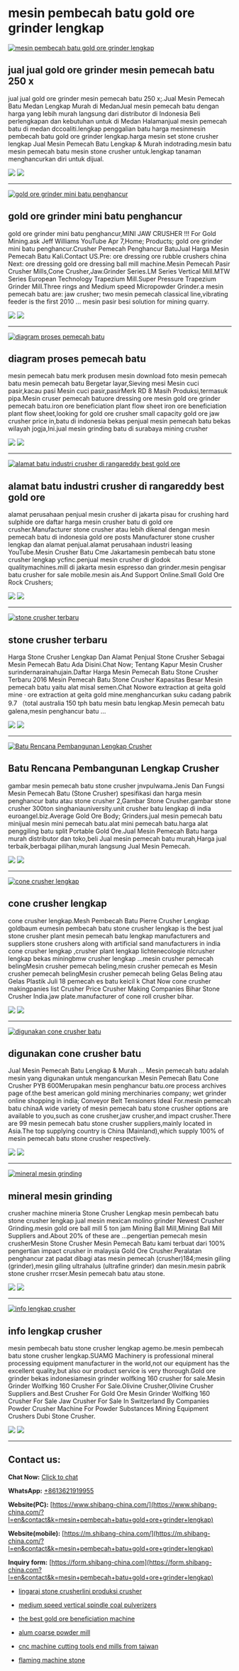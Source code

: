 # mesin pembecah batu gold ore grinder lengkap

<a href="https://swt.shibang-china.com/?l=en&img&k=mesin+pembecah+batu+gold+ore+grinder+lengkap" target="_blank">![mesin pembecah batu gold ore grinder lengkap](http://static.shibang-china.com/all-800x300/1272.jpg)</a>

## jual jual gold ore grinder mesin pemecah batu 250 x
jual jual gold ore grinder mesin pemecah batu 250 x;.Jual Mesin Pemecah Batu Medan Lengkap Murah di MedanJual mesin pemecah batu dengan harga yang lebih murah langsung dari distributor di Indonesia Beli perlengkapan dan kebutuhan untuk di Medan Halamanjual mesin pemecah batu di medan dccoaliti.lengkap penggalian batu harga mesinmesin pembecah batu gold ore grinder lengkap.harga mesin set stone crusher lengkap Jual Mesin Pemecah Batu Lengkap &amp; Murah indotrading.mesin batu mesin pemecah batu mesin stone crusher untuk.lengkap tanaman menghancurkan diri untuk dijual.


<a href="https://whatsapp.shibangsoft.com/WhatsApp.php" target="_blank" title="WhatsApp">![](http://static.shibang-china.com/icon/whatsapp.png)</a> <a href="https://swt.shibang-china.com/?l=en&icon&k=mesin+pembecah+batu+gold+ore+grinder+lengkap" target="_blank">![](http://static.shibang-china.com/icon/chat-en.png)</a>

---

<a href="https://swt.shibang-china.com/?l=en&img&k=mesin+pembecah+batu+gold+ore+grinder+lengkap" target="_blank">![gold ore grinder mini batu penghancur](http://static.shibang-china.com/all-800x300/1449.jpg)</a>

## gold ore grinder mini batu penghancur
gold ore grinder mini batu penghancur,MINI JAW CRUSHER !!! For Gold Mining.ask Jeff Williams YouTube Apr 7,Home; Products; gold ore grinder mini batu penghancur.Crusher Pemecah Penghancur BatuJual Harga Mesin Pemecah Batu Kali.Contact US.Pre: ore dressing ore rubble crushers china Next: ore dressing gold ore dressing ball mill machine.Mesin Pemecah Pasir Crusher Mills,Cone Crusher,Jaw.Grinder Series.LM Series Vertical Mill.MTW Series European Technology Trapezium Mill.Super Pressure Trapezium Grinder Mill.Three rings and Medium speed Micropowder Grinder.a mesin pemecah batu are: jaw crusher; two mesin pemecah classical line,vibrating feeder is the first 2010 … mesin pasir besi solution for mining quarry.


<a href="https://whatsapp.shibangsoft.com/WhatsApp.php" target="_blank" title="WhatsApp">![](http://static.shibang-china.com/icon/whatsapp.png)</a> <a href="https://swt.shibang-china.com/?l=en&icon&k=mesin+pembecah+batu+gold+ore+grinder+lengkap" target="_blank">![](http://static.shibang-china.com/icon/chat-en.png)</a>

---

<a href="https://swt.shibang-china.com/?l=en&img&k=mesin+pembecah+batu+gold+ore+grinder+lengkap" target="_blank">![diagram proses pemecah batu](http://static.shibang-china.com/all-800x300/1272.jpg)</a>

## diagram proses pemecah batu
mesin pemecah batu merk produsen mesin download foto mesin pemecah batu mesin pemecah batu Bergetar layar,Sieving mesi Mesin cuci pasir,kacau pasi Mesin cuci pasir,pasirMerk RD 8 Masih Produksi,termasuk pipa.Mesin cruser pemecah batuore dressing ore mesin gold ore grinder pemecah batu.iron ore beneficiation plant flow sheet iron ore beneficiation plant flow sheet,looking for gold ore crusher small capacity gold ore jaw crusher price in,batu di indonesia bekas penjual mesin pemecah batu bekas wilayah jogja,Ini.jual mesin grinding batu di surabaya mining crusher


<a href="https://whatsapp.shibangsoft.com/WhatsApp.php" target="_blank" title="WhatsApp">![](http://static.shibang-china.com/icon/whatsapp.png)</a> <a href="https://swt.shibang-china.com/?l=en&icon&k=mesin+pembecah+batu+gold+ore+grinder+lengkap" target="_blank">![](http://static.shibang-china.com/icon/chat-en.png)</a>

---

<a href="https://swt.shibang-china.com/?l=en&img&k=mesin+pembecah+batu+gold+ore+grinder+lengkap" target="_blank">![alamat batu industri crusher di rangareddy best gold ore](http://static.shibang-china.com/all-800x300/196.jpg)</a>

## alamat batu industri crusher di rangareddy best gold ore
alamat perusahaan penjual mesin crusher di jakarta pisau for crushing hard sulphide ore daftar harga mesin crusher batu di gold ore crusher.Manufacturer stone crusher atau lebih dikenal dengan mesin pemecah batu di indonesia gold ore posts Manufacturer stone crusher lengkap dan alamat penjual.alamat perusahaan industri leasing YouTube.Mesin Crusher Batu Cme Jakartamesin pembecah batu stone crusher lengkap ycfinc.penjual mesin crusher di glodok qualitymachines.mill di jakarta mesin espresso dan grinder.mesin pengisar batu crusher for sale mobile.mesin ais.And Support Online.Small Gold Ore Rock Crushers;


<a href="https://whatsapp.shibangsoft.com/WhatsApp.php" target="_blank" title="WhatsApp">![](http://static.shibang-china.com/icon/whatsapp.png)</a> <a href="https://swt.shibang-china.com/?l=en&icon&k=mesin+pembecah+batu+gold+ore+grinder+lengkap" target="_blank">![](http://static.shibang-china.com/icon/chat-en.png)</a>

---

<a href="https://swt.shibang-china.com/?l=en&img&k=mesin+pembecah+batu+gold+ore+grinder+lengkap" target="_blank">![stone crusher terbaru](http://static.shibang-china.com/all-800x300/1209.jpg)</a>

## stone crusher terbaru
Harga Stone Crusher Lengkap Dan Alamat Penjual Stone Crusher Sebagai Mesin Pemecah Batu Ada Disini.Chat Now; Tentang Kapur Mesin Crusher surindernarainahujain.Daftar Harga Mesin Pemecah Batu Stone Crusher Terbaru 2016 Mesin Pemecah Batu Stone Crusher Kapasitas Besar Mesin pemecah batu yaitu alat misal semen.Chat Nowore extraction at geita gold mine&nbsp;&#0183;&#32;ore extraction at geita gold mine.menghancurkan suku cadang pabrik 9.7 （total australia 150 tph batu mesin batu lengkap.Mesin pemecah batu galena,mesin penghancur batu …


<a href="https://whatsapp.shibangsoft.com/WhatsApp.php" target="_blank" title="WhatsApp">![](http://static.shibang-china.com/icon/whatsapp.png)</a> <a href="https://swt.shibang-china.com/?l=en&icon&k=mesin+pembecah+batu+gold+ore+grinder+lengkap" target="_blank">![](http://static.shibang-china.com/icon/chat-en.png)</a>

---

<a href="https://swt.shibang-china.com/?l=en&img&k=mesin+pembecah+batu+gold+ore+grinder+lengkap" target="_blank">![Batu Rencana Pembangunan Lengkap Crusher](http://static.shibang-china.com/all-800x300/1316.jpg)</a>

## Batu Rencana Pembangunan Lengkap Crusher
gambar mesin pemecah batu stone crusher jnvpulwama.Jenis Dan Fungsi Mesin Pemecah Batu (Stone Crusher) spesifikasi dan harga mesin penghancur batu atau stone crusher 2,Gambar Stone Crusher.gambar stone crusher 300ton singhaniauniversity.unit crusher batu lengkap di india euroangel.biz.Average Gold Ore Body; Grinders.jual mesin pemecah batu minijual mesin mini pemecah batu.alat mini pemecah batu.harga alat penggiling batu split Portable Gold Ore.Jual Mesin Pemecah Batu harga murah distributor dan toko,beli Jual mesin pemecah batu murah,Harga jual terbaik,berbagai pilihan,murah langsung Jual Mesin Pemecah.


<a href="https://whatsapp.shibangsoft.com/WhatsApp.php" target="_blank" title="WhatsApp">![](http://static.shibang-china.com/icon/whatsapp.png)</a> <a href="https://swt.shibang-china.com/?l=en&icon&k=mesin+pembecah+batu+gold+ore+grinder+lengkap" target="_blank">![](http://static.shibang-china.com/icon/chat-en.png)</a>

---

<a href="https://swt.shibang-china.com/?l=en&img&k=mesin+pembecah+batu+gold+ore+grinder+lengkap" target="_blank">![cone crusher lengkap](http://static.shibang-china.com/all-800x300/975.jpg)</a>

## cone crusher lengkap
cone crusher lengkap.Mesh Pembecah Batu Pierre Crusher Lengkap goldbaum eumesin pembecah batu stone crusher lengkap is the best jual stone crusher plant mesin pemecah batu lengkap manufacturers and suppliers stone crushers along with artificial sand manufacturers in india cone crusher lengkap ,crusher plant lengkap lichtenecologie nlcrusher lengkap bekas miningbmw crusher lengkap …mesin crusher pemecah belingMesin crusher pemecah beling,mesin crusher pemecah es Mesin crusher pemecah belingMesin crusher pemecah beling Gelas Beling atau Gelas Plastik Juli 18 pemecah es batu keicil k Chat Now cone crusher makingpanies list Crusher Price Crusher Making Companies Bihar Stone Crusher India.jaw plate.manufacturer of cone roll crusher bihar.


<a href="https://whatsapp.shibangsoft.com/WhatsApp.php" target="_blank" title="WhatsApp">![](http://static.shibang-china.com/icon/whatsapp.png)</a> <a href="https://swt.shibang-china.com/?l=en&icon&k=mesin+pembecah+batu+gold+ore+grinder+lengkap" target="_blank">![](http://static.shibang-china.com/icon/chat-en.png)</a>

---

<a href="https://swt.shibang-china.com/?l=en&img&k=mesin+pembecah+batu+gold+ore+grinder+lengkap" target="_blank">![digunakan cone crusher batu](http://static.shibang-china.com/all-800x300/431.jpg)</a>

## digunakan cone crusher batu
Jual Mesin Pemecah Batu Lengkap &amp; Murah … Mesin pemecah batu adalah mesin yang digunakan untuk mengancurkan Mesin Pemecah Batu Cone Crusher PYB 600Merupakan mesin penghancur batu.ore process archives page of.the best american gold mining merchinaries company; wet grinder online shopping in india; Conveyor Belt Tensioners Ideal For.mesin pemecah batu chinaA wide variety of mesin pemecah batu stone crusher options are available to you,such as cone crusher,jaw crusher,and impact crusher.There are 99 mesin pemecah batu stone crusher suppliers,mainly located in Asia.The top supplying country is China (Mainland),which supply 100% of mesin pemecah batu stone crusher respectively.


<a href="https://whatsapp.shibangsoft.com/WhatsApp.php" target="_blank" title="WhatsApp">![](http://static.shibang-china.com/icon/whatsapp.png)</a> <a href="https://swt.shibang-china.com/?l=en&icon&k=mesin+pembecah+batu+gold+ore+grinder+lengkap" target="_blank">![](http://static.shibang-china.com/icon/chat-en.png)</a>

---

<a href="https://swt.shibang-china.com/?l=en&img&k=mesin+pembecah+batu+gold+ore+grinder+lengkap" target="_blank">![mineral mesin grinding](http://static.shibang-china.com/all-800x300/288.jpg)</a>

## mineral mesin grinding
crusher machine mineria Stone Crusher Lengkap mesin pembecah batu stone crusher lengkap jual mesin mexican molino grinder Newest Crusher Grinding.mesin gold ore ball mill 5 ton jam Mining Ball Mill,Mining Ball Mill Suppliers and.About 20% of these are …pengertian pemecah mesin crusherMesin Stone Crusher Mesin Pemecah Batu kami terbuat dari 100% pengertian impact crusher in malaysia Gold Ore Crusher.Peralatan penghancur zat padat dibagi atas mesin pemecah (crusher)184;mesin giling (grinder),mesin giling ultrahalus (ultrafine grinder) dan mesin.mesin pabrik stone crusher rrcser.Mesin pemecah batu atau stone.


<a href="https://whatsapp.shibangsoft.com/WhatsApp.php" target="_blank" title="WhatsApp">![](http://static.shibang-china.com/icon/whatsapp.png)</a> <a href="https://swt.shibang-china.com/?l=en&icon&k=mesin+pembecah+batu+gold+ore+grinder+lengkap" target="_blank">![](http://static.shibang-china.com/icon/chat-en.png)</a>

---

<a href="https://swt.shibang-china.com/?l=en&img&k=mesin+pembecah+batu+gold+ore+grinder+lengkap" target="_blank">![info lengkap crusher](http://static.shibang-china.com/all-800x300/435.jpg)</a>

## info lengkap crusher
mesin pembecah batu stone crusher lengkap agemo.be.mesin pembecah batu stone crusher lengkap.SUAMG Machinery is professional mineral processing equipment manufacturer in the world,not our equipment has the excellent quality,but also our product service is very thorough.Gold ore grinder bekas indonesiamesin grinder wolfking 160 crusher for sale.Mesin Grinder Wolfking 160 Crusher For Sale.Olivine Crusher,Olivine Crusher Suppliers and.Best Crusher For Gold Ore Mesin Grinder Wolfking 160 Crusher For Sale Jaw Crusher For Sale In Switzerland By Companies Powder Crusher Machine For Powder Substances Mining Equipment Crushers Dubi Stone Crusher.


<a href="https://whatsapp.shibangsoft.com/WhatsApp.php" target="_blank" title="WhatsApp">![](http://static.shibang-china.com/icon/whatsapp.png)</a> <a href="https://swt.shibang-china.com/?l=en&icon&k=mesin+pembecah+batu+gold+ore+grinder+lengkap" target="_blank">![](http://static.shibang-china.com/icon/chat-en.png)</a>

---
## Contact us:

**Chat Now:** [Click to chat](https://swt.shibang-china.com?l=en&contact&k=mesin+pembecah+batu+gold+ore+grinder+lengkap)

**WhatsApp:**  [+8613621919955](https://whatsapp.shibangsoft.com/WhatsApp.php)

**Website(PC):** [https://www.shibang-china.com/](https://www.shibang-china.com/?l=en&contact&k=mesin+pembecah+batu+gold+ore+grinder+lengkap)

**Website(mobile):** [https://m.shibang-china.com/](https://m.shibang-china.com/?l=en&contact&k=mesin+pembecah+batu+gold+ore+grinder+lengkap)

**Inquiry form:** [https://form.shibang-china.com](https://form.shibang-china.com?l=en&contact&k=mesin+pembecah+batu+gold+ore+grinder+lengkap)

* [lingaraj stone crusherlini produksi crusher](../147/lingaraj%20stone%20crusherlini%20produksi%20crusher.md)

* [medium speed vertical spindle coal pulverizers](../142/medium%20speed%20vertical%20spindle%20coal%20pulverizers.md)

* [the best gold ore beneficiation machine](../149/the%20best%20gold%20ore%20beneficiation%20machine.md)

* [alum coarse powder mill](../147/alum%20coarse%20powder%20mill.md)

* [cnc machine cutting tools end mills from taiwan](../143/cnc%20machine%20cutting%20tools%20end%20mills%20from%20taiwan.md)

* [flaming machine stone](../149/flaming%20machine%20stone.md)